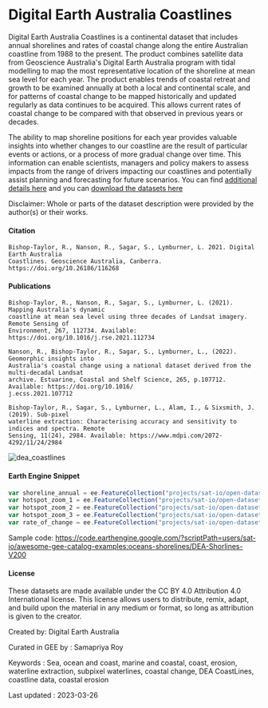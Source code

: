 # Digital Earth Australia Coastlines

Digital Earth Australia Coastlines is a continental dataset that includes annual shorelines and rates of coastal change along the entire Australian coastline from 1988 to the present. The product combines satellite data from Geoscience Australia's Digital Earth Australia program with tidal modelling to map the most representative location of the shoreline at mean sea level for each year. The product enables trends of coastal retreat and growth to be examined annually at both a local and continental scale, and for patterns of coastal change to be mapped historically and updated regularly as data continues to be acquired. This allows current rates of coastal change to be compared with that observed in previous years or decades.

The ability to map shoreline positions for each year provides valuable insights into whether changes to our coastline are the result of particular events or actions, or a process of more gradual change over time. This information can enable scientists, managers and policy makers to assess impacts from the range of drivers impacting our coastlines and potentially assist planning and forecasting for future scenarios. You can find [additional details here](https://cmi.ga.gov.au/data-products/dea/581/dea-coastlines) and you can [download the datasets here](https://data.dea.ga.gov.au/?prefix=derivative/dea_coastlines/2-0-0/)

Disclaimer: Whole or parts of the dataset description were provided by the author(s) or their works.

#### Citation

```
Bishop-Taylor, R., Nanson, R., Sagar, S., Lymburner, L. 2021. Digital Earth Australia
Coastlines. Geoscience Australia, Canberra. https://doi.org/10.26186/116268
```

#### Publications

```
Bishop-Taylor, R., Nanson, R., Sagar, S., Lymburner, L. (2021). Mapping Australia's dynamic
coastline at mean sea level using three decades of Landsat imagery. Remote Sensing of
Environment, 267, 112734. Available: https://doi.org/10.1016/j.rse.2021.112734

Nanson, R., Bishop-Taylor, R., Sagar, S., Lymburner, L., (2022). Geomorphic insights into
Australia's coastal change using a national dataset derived from the multi-decadal Landsat
archive. Estuarine, Coastal and Shelf Science, 265, p.107712. Available: https://doi.org/10.1016/
j.ecss.2021.107712

Bishop-Taylor, R., Sagar, S., Lymburner, L., Alam, I., & Sixsmith, J. (2019). Sub-pixel
waterline extraction: Characterising accuracy and sensitivity to indices and spectra. Remote
Sensing, 11(24), 2984. Available: https://www.mdpi.com/2072-4292/11/24/2984
```

![dea_coastlines](https://user-images.githubusercontent.com/6677629/227800601-a7f6b5b7-4876-4cda-824f-c5819f77bcc1.gif)

#### Earth Engine Snippet

```js
var shoreline_annual = ee.FeatureCollection("projects/sat-io/open-datasets/DEA/COASTLINES/coastlines_v200_shorelines_annual");
var hotspot_zoom_1 = ee.FeatureCollection("projects/sat-io/open-datasets/DEA/COASTLINES/coastlines_v200_hotspots_zoom_1");
var hotspot_zoom_2 = ee.FeatureCollection("projects/sat-io/open-datasets/DEA/COASTLINES/coastlines_v200_hotspots_zoom_2");
var hotspot_zoom_3 = ee.FeatureCollection("projects/sat-io/open-datasets/DEA/COASTLINES/coastlines_v200_hotspots_zoom_3");
var rate_of_change = ee.FeatureCollection("projects/sat-io/open-datasets/DEA/COASTLINES/coastlines_v200_rates_of_change");
```

Sample code: https://code.earthengine.google.com/?scriptPath=users/sat-io/awesome-gee-catalog-examples:oceans-shorelines/DEA-Shorlines-V200

#### License
These datasets are made available under the CC BY 4.0 Attribution 4.0 International license. This license allows users to distribute, remix, adapt, and build upon the material in any medium or format, so long as attribution is given to the creator.

Created by: Digital Earth Australia

Curated in GEE by : Samapriya Roy

Keywords : Sea, ocean and coast, marine and coastal, coast, erosion, waterline extraction,
subpixel waterlines, coastal change, DEA CoastLines, coastline data, coastal erosion

Last updated : 2023-03-26
